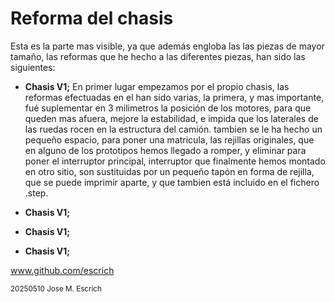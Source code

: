 # Reforma del chasis

Esta es la parte mas visible, ya que además engloba las las piezas de mayor tamaño, las reformas que he hecho a las diferentes piezas, han sido las siguientes:

- **Chasis V1;** En primer lugar empezamos por el propio chasis, las reformas efectuadas en el han sido varias, la primera, y mas importante, fué suplementar en 3 milimetros la posición de los motores,
  para que queden mas afuera, mejore la estabilidad, e impida que los laterales de las ruedas rocen en la estructura del camión.
  tambien se le ha hecho un pequeño espacio, para poner una matricula, las rejillas originales, que en alguno de los prototipos hemos llegado a romper, y eliminar para poner el interruptor principal,
  interruptor que finalmente hemos montado en otro sitio, son sustituidas por un pequeño tapón en forma de rejilla, que se puede imprimir aparte, y que tambien está incluido en el fichero .step.
  
- **Chasis V1;**

- **Chasis V1;**

- **Chasis V1;**
  
  
www.github.com/escrich

<sub> 
20250510 Jose M. Escrich 
</sub>
